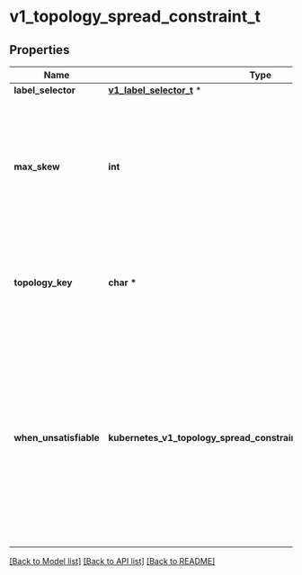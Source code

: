 # v1_topology_spread_constraint_t

## Properties
Name | Type | Description | Notes
------------ | ------------- | ------------- | -------------
**label_selector** | [**v1_label_selector_t**](v1_label_selector.md) \* |  | [optional] 
**max_skew** | **int** | MaxSkew describes the degree to which pods may be unevenly distributed. When &#x60;whenUnsatisfiable&#x3D;DoNotSchedule&#x60;, it is the maximum permitted difference between the number of matching pods in the target topology and the global minimum. For example, in a 3-zone cluster, MaxSkew is set to 1, and pods with the same labelSelector spread as 1/1/0: | zone1 | zone2 | zone3 | |   P   |   P   |       | - if MaxSkew is 1, incoming pod can only be scheduled to zone3 to become 1/1/1; scheduling it onto zone1(zone2) would make the ActualSkew(2-0) on zone1(zone2) violate MaxSkew(1). - if MaxSkew is 2, incoming pod can be scheduled onto any zone. When &#x60;whenUnsatisfiable&#x3D;ScheduleAnyway&#x60;, it is used to give higher precedence to topologies that satisfy it. It&#39;s a required field. Default value is 1 and 0 is not allowed. | 
**topology_key** | **char \*** | TopologyKey is the key of node labels. Nodes that have a label with this key and identical values are considered to be in the same topology. We consider each &lt;key, value&gt; as a \&quot;bucket\&quot;, and try to put balanced number of pods into each bucket. It&#39;s a required field. | 
**when_unsatisfiable** | **kubernetes_v1_topology_spread_constraint_WHENUNSATISFIABLE_e** | WhenUnsatisfiable indicates how to deal with a pod if it doesn&#39;t satisfy the spread constraint. - DoNotSchedule (default) tells the scheduler not to schedule it. - ScheduleAnyway tells the scheduler to schedule the pod in any location,   but giving higher precedence to topologies that would help reduce the   skew. A constraint is considered \&quot;Unsatisfiable\&quot; for an incoming pod if and only if every possible node assignment for that pod would violate \&quot;MaxSkew\&quot; on some topology. For example, in a 3-zone cluster, MaxSkew is set to 1, and pods with the same labelSelector spread as 3/1/1: | zone1 | zone2 | zone3 | | P P P |   P   |   P   | If WhenUnsatisfiable is set to DoNotSchedule, incoming pod can only be scheduled to zone2(zone3) to become 3/2/1(3/1/2) as ActualSkew(2-1) on zone2(zone3) satisfies MaxSkew(1). In other words, the cluster can still be imbalanced, but scheduler won&#39;t make it *more* imbalanced. It&#39;s a required field.  Possible enum values:  - &#x60;\&quot;DoNotSchedule\&quot;&#x60; instructs the scheduler not to schedule the pod when constraints are not satisfied.  - &#x60;\&quot;ScheduleAnyway\&quot;&#x60; instructs the scheduler to schedule the pod even if constraints are not satisfied. | 

[[Back to Model list]](../README.md#documentation-for-models) [[Back to API list]](../README.md#documentation-for-api-endpoints) [[Back to README]](../README.md)


